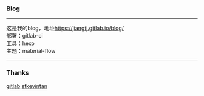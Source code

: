 ### Blog

---

这是我的blog，地址<https://jiangtj.gitlab.io/blog/>  
部署：gitlab-ci  
工具：hexo  
主题：material-flow  

---


### Thanks
[gitlab](https://gitlab.com/groups/pages) [stkevintan](https://github.com/stkevintan/hexo-theme-material-flow)

